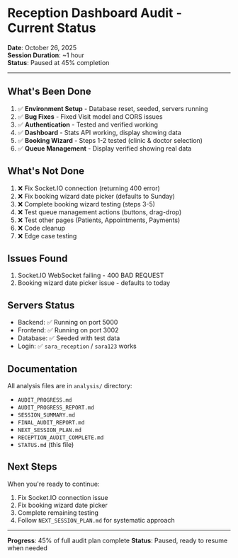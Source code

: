 # Reception Dashboard Audit - Current Status

**Date**: October 26, 2025  
**Session Duration**: ~1 hour  
**Status**: Paused at 45% completion

---

## What's Been Done

1. ✅ **Environment Setup** - Database reset, seeded, servers running
2. ✅ **Bug Fixes** - Fixed Visit model and CORS issues
3. ✅ **Authentication** - Tested and verified working
4. ✅ **Dashboard** - Stats API working, display showing data
5. ✅ **Booking Wizard** - Steps 1-2 tested (clinic & doctor selection)
6. ✅ **Queue Management** - Display verified showing real data

## What's Not Done

1. ❌ Fix Socket.IO connection (returning 400 error)
2. ❌ Fix booking wizard date picker (defaults to Sunday)
3. ❌ Complete booking wizard testing (steps 3-5)
4. ❌ Test queue management actions (buttons, drag-drop)
5. ❌ Test other pages (Patients, Appointments, Payments)
6. ❌ Code cleanup
7. ❌ Edge case testing

## Issues Found

1. Socket.IO WebSocket failing - 400 BAD REQUEST
2. Booking wizard date picker issue - defaults to today

## Servers Status

- Backend: ✅ Running on port 5000
- Frontend: ✅ Running on port 3002  
- Database: ✅ Seeded with test data
- Login: ✅ `sara_reception` / `sara123` works

## Documentation

All analysis files are in `analysis/` directory:
- `AUDIT_PROGRESS.md`
- `AUDIT_PROGRESS_REPORT.md`
- `SESSION_SUMMARY.md`
- `FINAL_AUDIT_REPORT.md`
- `NEXT_SESSION_PLAN.md`
- `RECEPTION_AUDIT_COMPLETE.md`
- `STATUS.md` (this file)

## Next Steps

When you're ready to continue:
1. Fix Socket.IO connection issue
2. Fix booking wizard date picker
3. Complete remaining testing
4. Follow `NEXT_SESSION_PLAN.md` for systematic approach

---

**Progress**: 45% of full audit plan complete
**Status**: Paused, ready to resume when needed

